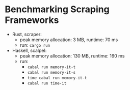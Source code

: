 # Benchmarking Scraping Frameworks

- Rust, scraper:
  - peak memory allocation: 3 MB, runtime: 70 ms
  - run: `cargo run`
- Haskell, scalpel:
  - peak memory allocation: 130 MB, runtime: 160 ms
  - run:
    - `cabal run memory-it-t`
    - `cabal run memory-it-s`
    - `time cabal run memory-it-t`
    - `cabal run time-it`
